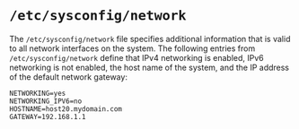 # `/etc/sysconfig/network`

The `/etc/sysconfig/network` file specifies additional information that is valid to all network interfaces on the system. The following entries from `/etc/sysconfig/network` define that IPv4 networking is enabled, IPv6 networking is not enabled, the host name of the system, and the IP address of the default network gateway:

```
NETWORKING=yes
NETWORKING_IPV6=no
HOSTNAME=host20.mydomain.com
GATEWAY=192.168.1.1
```